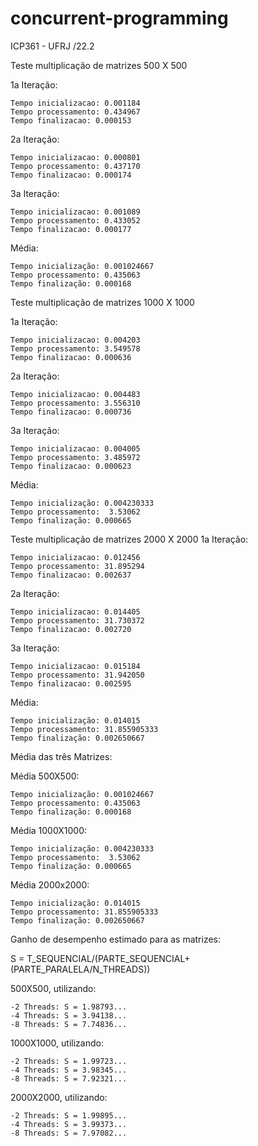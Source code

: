 # concurrent-programming
ICP361 - UFRJ /22.2

Teste multiplicação de matrizes 500 X 500

1a Iteração:


	Tempo inicializacao: 0.001184
	Tempo processamento: 0.434967
	Tempo finalizacao: 0.000153
2a Iteração:

	Tempo inicializacao: 0.000801
	Tempo processamento: 0.437170
	Tempo finalizacao: 0.000174
3a Iteração:

	Tempo inicializacao: 0.001089
	Tempo processamento: 0.433052
	Tempo finalizacao: 0.000177
Média: 

	Tempo inicialização: 0.001024667
	Tempo processamento: 0.435063
	Tempo finalização: 0.000168

Teste multiplicação de matrizes 1000 X 1000


1a Iteração:

	Tempo inicializacao: 0.004203
	Tempo processamento: 3.549578
	Tempo finalizacao: 0.000636
  
2a Iteração:

	Tempo inicializacao: 0.004483
	Tempo processamento: 3.556310
	Tempo finalizacao: 0.000736
  
3a Iteração:

	Tempo inicializacao: 0.004005
	Tempo processamento: 3.485972
	Tempo finalizacao: 0.000623
Média: 

	Tempo inicialização: 0.004230333
	Tempo processamento:  3.53062
	Tempo finalização: 0.000665

Teste multiplicação de matrizes 2000 X 2000
1a Iteração:

	Tempo inicializacao: 0.012456
	Tempo processamento: 31.895294
	Tempo finalizacao: 0.002637
2a Iteração:

	Tempo inicializacao: 0.014405
	Tempo processamento: 31.730372
	Tempo finalizacao: 0.002720
3a Iteração:

	Tempo inicializacao: 0.015184
	Tempo processamento: 31.942050
	Tempo finalizacao: 0.002595
Média: 

	Tempo inicialização: 0.014015
	Tempo processamento: 31.855905333
	Tempo finalização: 0.002650667


Média das três Matrizes:


Média 500X500: 

	Tempo inicialização: 0.001024667
	Tempo processamento: 0.435063
	Tempo finalização: 0.000168
Média 1000X1000: 

	Tempo inicialização: 0.004230333
	Tempo processamento:  3.53062
	Tempo finalização: 0.000665
Média 2000x2000: 

	Tempo inicialização: 0.014015
	Tempo processamento: 31.855905333
	Tempo finalização: 0.002650667

Ganho de desempenho estimado para as matrizes:


S = T_SEQUENCIAL/(PARTE_SEQUENCIAL+(PARTE_PARALELA/N_THREADS))


  500X500, utilizando:
  
    -2 Threads: S = 1.98793...
    -4 Threads: S = 3.94138...
    -8 Threads: S = 7.74836...
    
  1000X1000, utilizando:
  
    -2 Threads: S = 1.99723...
    -4 Threads: S = 3.98345...
    -8 Threads: S = 7.92321...
  
  2000X2000, utilizando:
  
    -2 Threads: S = 1.99895...
    -4 Threads: S = 3.99373...
    -8 Threads: S = 7.97082...

